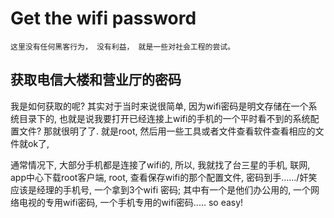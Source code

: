# Get the wifi password

```
这里没有任何黑客行为， 没有利益， 就是一些对社会工程的尝试。
```

## 获取电信大楼和营业厅的密码

我是如何获取的呢? 其实对于当时来说很简单, 因为wifi密码是明文存储在一个系统目录下的, 也就是说我要打开已经连接上wifi的手机的一个平时看不到的系统配置文件? 那就很明了了. 就是root, 然后用一些工具或者文件查看软件查看相应的文件就ok了, 

通常情况下, 大部分手机都是连接了wifi的, 所以, 我就找了台三星的手机, 联网, app中心下载root客户端, root, 查看保存wifi的那个配置文件, 密码到手......\/奸笑  应该是经理的手机号,  一个拿到3个wifi 密码; 其中有一个是他们办公用的, 一个网络电视的专用wifi密码, 一个手机专用的wifi密码..... so easy!

